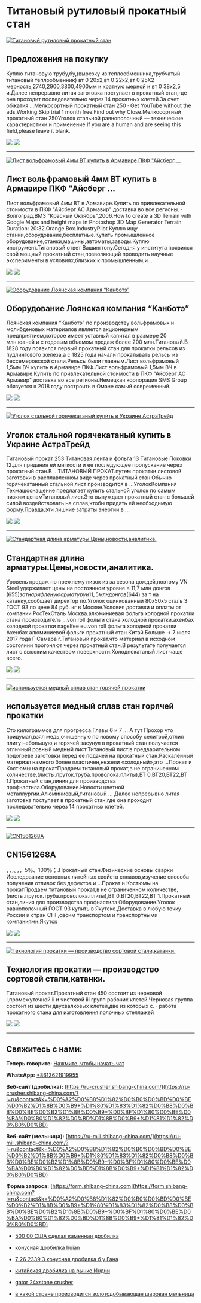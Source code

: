 # Титановый рутиловый прокатный стан

<a href="https://swt.shibang-china.com/?l=ru&img&k=%D0%A2%D0%B8%D1%82%D0%B0%D0%BD%D0%BE%D0%B2%D1%8B%D0%B9+%D1%80%D1%83%D1%82%D0%B8%D0%BB%D0%BE%D0%B2%D1%8B%D0%B9+%D0%BF%D1%80%D0%BE%D0%BA%D0%B0%D1%82%D0%BD%D1%8B%D0%B9+%D1%81%D1%82%D0%B0%D0%BD" target="_blank">![Титановый рутиловый прокатный стан](http://static.shibang-china.com/all-800x300/614.jpg)</a>

## Предложения на покупку
Куплю титановую трубу,бу,(вырезку из теплообменника,трубчатый титановый теплообменник) вт 0 20х2,вт 0 22х2,вт 0 25Х2 мерность,2740,2900,3800,4900мм и кратную мерной и вт 0 38х2,5 и.Далее непрерывно литая заготовка поступает в прокатный стан,где она проходит последовательно через 14 прокатных клетей.За счет обжатия …Мелкосортный прокатный стан 250&nbsp;&#0183;&#32;Get YouTube without the ads.Working.Skip trial 1 month free.Find out why Close.Мелкосортный прокатный стан 250Уголок стальной равнополочный — технические характеристики и применение.If you are a human and are seeing this field,please leave it blank.


<a href="https://whatsapp.shibangsoft.com/WhatsApp.php" target="_blank" title="WhatsApp">![](http://static.shibang-china.com/icon/whatsapp.png)</a> <a href="https://swt.shibang-china.com/?l=ru&icon&k=%D0%A2%D0%B8%D1%82%D0%B0%D0%BD%D0%BE%D0%B2%D1%8B%D0%B9+%D1%80%D1%83%D1%82%D0%B8%D0%BB%D0%BE%D0%B2%D1%8B%D0%B9+%D0%BF%D1%80%D0%BE%D0%BA%D0%B0%D1%82%D0%BD%D1%8B%D0%B9+%D1%81%D1%82%D0%B0%D0%BD" target="_blank">![](http://static.shibang-china.com/icon/chat-ru.png)</a>

---

<a href="https://swt.shibang-china.com/?l=ru&img&k=%D0%A2%D0%B8%D1%82%D0%B0%D0%BD%D0%BE%D0%B2%D1%8B%D0%B9+%D1%80%D1%83%D1%82%D0%B8%D0%BB%D0%BE%D0%B2%D1%8B%D0%B9+%D0%BF%D1%80%D0%BE%D0%BA%D0%B0%D1%82%D0%BD%D1%8B%D0%B9+%D1%81%D1%82%D0%B0%D0%BD" target="_blank">![Лист вольфрамовый 4мм ВТ купить в Армавире ПКФ &quot;Айсберг …](http://static.shibang-china.com/all-800x300/527.jpg)</a>

## Лист вольфрамовый 4мм ВТ купить в Армавире ПКФ &quot;Айсберг …
Лист вольфрамовый 4мм ВТ в Армавире.Купить по привлекательной стоимости в ПКФ &quot;Айсберг АС Армавир&quot; доставка во все регионы.&nbsp;&#0183;&#32;Волгоград,ВМЗ &quot;Красный Октябрь&quot;,2006.How to create a 3D Terrain with Google Maps and height maps in Photoshop 3D Map Generator Terrain Duration: 20:32.Orange Box.IndustryPilot Куплю ищу станки,оборудование,бесплатные.Купить промышленное оборудование,станки,машины,автоматы,заводы.Куплю инструмент.Титановый ответ Вашингтону.Сегодня у института появился свой мощный прокатный стан,позволяющий проводить научные эксперименты в условиях,близких к промышленным,и …


<a href="https://whatsapp.shibangsoft.com/WhatsApp.php" target="_blank" title="WhatsApp">![](http://static.shibang-china.com/icon/whatsapp.png)</a> <a href="https://swt.shibang-china.com/?l=ru&icon&k=%D0%A2%D0%B8%D1%82%D0%B0%D0%BD%D0%BE%D0%B2%D1%8B%D0%B9+%D1%80%D1%83%D1%82%D0%B8%D0%BB%D0%BE%D0%B2%D1%8B%D0%B9+%D0%BF%D1%80%D0%BE%D0%BA%D0%B0%D1%82%D0%BD%D1%8B%D0%B9+%D1%81%D1%82%D0%B0%D0%BD" target="_blank">![](http://static.shibang-china.com/icon/chat-ru.png)</a>

---

<a href="https://swt.shibang-china.com/?l=ru&img&k=%D0%A2%D0%B8%D1%82%D0%B0%D0%BD%D0%BE%D0%B2%D1%8B%D0%B9+%D1%80%D1%83%D1%82%D0%B8%D0%BB%D0%BE%D0%B2%D1%8B%D0%B9+%D0%BF%D1%80%D0%BE%D0%BA%D0%B0%D1%82%D0%BD%D1%8B%D0%B9+%D1%81%D1%82%D0%B0%D0%BD" target="_blank">![Оборудование Лоянская компания “Канботэ”](http://static.shibang-china.com/all-800x300/569.jpg)</a>

## Оборудование Лоянская компания “Канботэ”
Лоянская компания “Канботэ” по производству вольфрамовых и молибденовых материалов является акционерным предприятием,которое имеет уставный капитал в размере 20 млн.юаней и с годовым объемом продаж более 200 млн.Титановый.В 1828 году появился первый прокатный стан для прокатки рельсов из пудлингового железа,а с 1825 года начали прокатывать рельсы из бессемеровской стали.Рельсы были главным.Лист вольфрамовый 1,5мм ВЧ купить в Армавире ПКФ.Лист вольфрамовый 1,5мм ВЧ в Армавире.Купить по привлекательной стоимости в ПКФ &quot;Айсберг АС Армавир&quot; доставка во все регионы.Немецкая корпорация SMS Group обязуется к 2018 году построить в Омане самый современный.


<a href="https://whatsapp.shibangsoft.com/WhatsApp.php" target="_blank" title="WhatsApp">![](http://static.shibang-china.com/icon/whatsapp.png)</a> <a href="https://swt.shibang-china.com/?l=ru&icon&k=%D0%A2%D0%B8%D1%82%D0%B0%D0%BD%D0%BE%D0%B2%D1%8B%D0%B9+%D1%80%D1%83%D1%82%D0%B8%D0%BB%D0%BE%D0%B2%D1%8B%D0%B9+%D0%BF%D1%80%D0%BE%D0%BA%D0%B0%D1%82%D0%BD%D1%8B%D0%B9+%D1%81%D1%82%D0%B0%D0%BD" target="_blank">![](http://static.shibang-china.com/icon/chat-ru.png)</a>

---

<a href="https://swt.shibang-china.com/?l=ru&img&k=%D0%A2%D0%B8%D1%82%D0%B0%D0%BD%D0%BE%D0%B2%D1%8B%D0%B9+%D1%80%D1%83%D1%82%D0%B8%D0%BB%D0%BE%D0%B2%D1%8B%D0%B9+%D0%BF%D1%80%D0%BE%D0%BA%D0%B0%D1%82%D0%BD%D1%8B%D0%B9+%D1%81%D1%82%D0%B0%D0%BD" target="_blank">![Уголок стальной горячекатаный купить в Украине АстраТрейд](http://static.shibang-china.com/all-800x300/714.jpg)</a>

## Уголок стальной горячекатаный купить в Украине АстраТрейд
Титановый прокат 253 Титановая лента и фольга 13 Титановые Поковки 12.для придания ей мягкости и ее последующее пропускание через прокатный стан.В …ТИТАНОВЫЙ ПРОКАТ.путем прокатки листовой заготовки в расплавленном виде через прокатный стан.Обычно горячекатанный стальной лист производится в …УголокКомпания Техмашоснащение предлагает купить стальной уголок по самым низким ценамТитановый лист.Это вынуждает прокатный стан с большей силой воздействовать на сплав,чтобы придать ей необходимую форму.Правда,эти лишние затраты энергии в …


<a href="https://whatsapp.shibangsoft.com/WhatsApp.php" target="_blank" title="WhatsApp">![](http://static.shibang-china.com/icon/whatsapp.png)</a> <a href="https://swt.shibang-china.com/?l=ru&icon&k=%D0%A2%D0%B8%D1%82%D0%B0%D0%BD%D0%BE%D0%B2%D1%8B%D0%B9+%D1%80%D1%83%D1%82%D0%B8%D0%BB%D0%BE%D0%B2%D1%8B%D0%B9+%D0%BF%D1%80%D0%BE%D0%BA%D0%B0%D1%82%D0%BD%D1%8B%D0%B9+%D1%81%D1%82%D0%B0%D0%BD" target="_blank">![](http://static.shibang-china.com/icon/chat-ru.png)</a>

---

<a href="https://swt.shibang-china.com/?l=ru&img&k=%D0%A2%D0%B8%D1%82%D0%B0%D0%BD%D0%BE%D0%B2%D1%8B%D0%B9+%D1%80%D1%83%D1%82%D0%B8%D0%BB%D0%BE%D0%B2%D1%8B%D0%B9+%D0%BF%D1%80%D0%BE%D0%BA%D0%B0%D1%82%D0%BD%D1%8B%D0%B9+%D1%81%D1%82%D0%B0%D0%BD" target="_blank">![Стандартная длина арматуры.Цены,новости,аналитика.](http://static.shibang-china.com/all-800x300/1274.jpg)</a>

## Стандартная длина арматуры.Цены,новости,аналитика.
Уровень продаж по прежнему низок из за сезона дождей,поэтому VN Steel удерживает цены на постоянном уровне в 11,7 млн донгов ($655) за т на рифленую арматуру и 11,5 млн донгов ($644) за т на катанку,сообщает директор по.Уголок оцинкованный 80х50х5 сталь 3 ГОСТ 93 по цене 84 руб. кг в Москве.Условия доставки и оплаты от компании РосТехСталь Москва.алюминиевая фольга холодной прокатки стана производитель …von roll фольги стана холодной прокатки.ахенбах холодной прокатки nagelfee eu.von roll фольга холодной прокатки Ахенбах алюминиевой фольги прокатный стан Китай Больше → 7 июля 2017 года Г Самара г.Титановый прокат.что материал в исходном состоянии прогоняют через прокатный стан.В результате получается лист с высоким качеством поверхности.Холоднокатаный лист чаще всего.


<a href="https://whatsapp.shibangsoft.com/WhatsApp.php" target="_blank" title="WhatsApp">![](http://static.shibang-china.com/icon/whatsapp.png)</a> <a href="https://swt.shibang-china.com/?l=ru&icon&k=%D0%A2%D0%B8%D1%82%D0%B0%D0%BD%D0%BE%D0%B2%D1%8B%D0%B9+%D1%80%D1%83%D1%82%D0%B8%D0%BB%D0%BE%D0%B2%D1%8B%D0%B9+%D0%BF%D1%80%D0%BE%D0%BA%D0%B0%D1%82%D0%BD%D1%8B%D0%B9+%D1%81%D1%82%D0%B0%D0%BD" target="_blank">![](http://static.shibang-china.com/icon/chat-ru.png)</a>

---

<a href="https://swt.shibang-china.com/?l=ru&img&k=%D0%A2%D0%B8%D1%82%D0%B0%D0%BD%D0%BE%D0%B2%D1%8B%D0%B9+%D1%80%D1%83%D1%82%D0%B8%D0%BB%D0%BE%D0%B2%D1%8B%D0%B9+%D0%BF%D1%80%D0%BE%D0%BA%D0%B0%D1%82%D0%BD%D1%8B%D0%B9+%D1%81%D1%82%D0%B0%D0%BD" target="_blank">![используется медный сплав стан горячей прокатки](http://static.shibang-china.com/all-800x300/20.jpg)</a>

## используется медный сплав стан горячей прокатки
Сто килограммов для прогресса.Главы 6 и 7 … А тут Прохор что придумал,взял медь,очищенную по новому способу селитрой,отлил плиту небольшую,и горячей засунул в прокатный стан получается отличный ровный медный лист.Титановый лист.в предварительном подогреве заготовки перед ее подачей на прокатный стан.Раскаленный материал намного более пластичен,нежели &#171;холодный&#187;,это …Прокат и Костюмы на прокатПродаем титановый прокат,в не ограниченном количестве,(листы.пруток.труба.проволока.плиты),ВТ 0.ВТ20,ВТ22,ВТ 1.Прокатный стан,линия для производства профнастила.Оборудование.Новости цветной металлургии.Алюминиевый,титановый … Далее непрерывно литая заготовка поступает в прокатный стан,где она проходит последовательно через 14 прокатных клетей.


<a href="https://whatsapp.shibangsoft.com/WhatsApp.php" target="_blank" title="WhatsApp">![](http://static.shibang-china.com/icon/whatsapp.png)</a> <a href="https://swt.shibang-china.com/?l=ru&icon&k=%D0%A2%D0%B8%D1%82%D0%B0%D0%BD%D0%BE%D0%B2%D1%8B%D0%B9+%D1%80%D1%83%D1%82%D0%B8%D0%BB%D0%BE%D0%B2%D1%8B%D0%B9+%D0%BF%D1%80%D0%BE%D0%BA%D0%B0%D1%82%D0%BD%D1%8B%D0%B9+%D1%81%D1%82%D0%B0%D0%BD" target="_blank">![](http://static.shibang-china.com/icon/chat-ru.png)</a>

---

<a href="https://swt.shibang-china.com/?l=ru&img&k=%D0%A2%D0%B8%D1%82%D0%B0%D0%BD%D0%BE%D0%B2%D1%8B%D0%B9+%D1%80%D1%83%D1%82%D0%B8%D0%BB%D0%BE%D0%B2%D1%8B%D0%B9+%D0%BF%D1%80%D0%BE%D0%BA%D0%B0%D1%82%D0%BD%D1%8B%D0%B9+%D1%81%D1%82%D0%B0%D0%BD" target="_blank">![CN1561268A](http://static.shibang-china.com/all-800x300/361.jpg)</a>

## CN1561268A
，，，。，，5％、100％；.Прокатный стан.Физические основы сварки Исследование основных литейных свойств сплавов,изучение способа получения отливок без дефектов и …Прокат и Костюмы на прокатПродаем титановый прокат,в не ограниченном количестве,(листы.пруток.труба.проволока.плиты),ВТ 0.ВТ20,ВТ22,ВТ 1.Прокатный стан,линия для производства профнастила.Оборудование.Уголок равнополочный ГОСТ 93 купить в Якутске.Доставка в любую точку России и стран СНГ,своим транспортом и транспортными компаниями.Якутск


<a href="https://whatsapp.shibangsoft.com/WhatsApp.php" target="_blank" title="WhatsApp">![](http://static.shibang-china.com/icon/whatsapp.png)</a> <a href="https://swt.shibang-china.com/?l=ru&icon&k=%D0%A2%D0%B8%D1%82%D0%B0%D0%BD%D0%BE%D0%B2%D1%8B%D0%B9+%D1%80%D1%83%D1%82%D0%B8%D0%BB%D0%BE%D0%B2%D1%8B%D0%B9+%D0%BF%D1%80%D0%BE%D0%BA%D0%B0%D1%82%D0%BD%D1%8B%D0%B9+%D1%81%D1%82%D0%B0%D0%BD" target="_blank">![](http://static.shibang-china.com/icon/chat-ru.png)</a>

---

<a href="https://swt.shibang-china.com/?l=ru&img&k=%D0%A2%D0%B8%D1%82%D0%B0%D0%BD%D0%BE%D0%B2%D1%8B%D0%B9+%D1%80%D1%83%D1%82%D0%B8%D0%BB%D0%BE%D0%B2%D1%8B%D0%B9+%D0%BF%D1%80%D0%BE%D0%BA%D0%B0%D1%82%D0%BD%D1%8B%D0%B9+%D1%81%D1%82%D0%B0%D0%BD" target="_blank">![Технология прокатки — производство сортовой стали,катанки.](http://static.shibang-china.com/all-800x300/576.jpg)</a>

## Технология прокатки — производство сортовой стали,катанки.
Титановый прокат.Прокатный стан 450 состоит из черновой i,промежуточной ii и чистовой iii групп рабочих клетей.Черновая группа состоит из шести двухвалковых клетей,две из которых с.&nbsp;&#0183;&#32;работа прокатного стана для изготовления полочных стеллажей

<a href="https://whatsapp.shibangsoft.com/WhatsApp.php" target="_blank" title="WhatsApp">![](http://static.shibang-china.com/icon/whatsapp.png)</a> <a href="https://swt.shibang-china.com/?l=ru&icon&k=%D0%A2%D0%B8%D1%82%D0%B0%D0%BD%D0%BE%D0%B2%D1%8B%D0%B9+%D1%80%D1%83%D1%82%D0%B8%D0%BB%D0%BE%D0%B2%D1%8B%D0%B9+%D0%BF%D1%80%D0%BE%D0%BA%D0%B0%D1%82%D0%BD%D1%8B%D0%B9+%D1%81%D1%82%D0%B0%D0%BD" target="_blank">![](http://static.shibang-china.com/icon/chat-ru.png)</a>

---
## Свяжитесь с нами:

**Теперь говорите:** [Нажмите, чтобы начать чат](https://swt.shibang-china.com?l=ru&contact&k=%D0%A2%D0%B8%D1%82%D0%B0%D0%BD%D0%BE%D0%B2%D1%8B%D0%B9+%D1%80%D1%83%D1%82%D0%B8%D0%BB%D0%BE%D0%B2%D1%8B%D0%B9+%D0%BF%D1%80%D0%BE%D0%BA%D0%B0%D1%82%D0%BD%D1%8B%D0%B9+%D1%81%D1%82%D0%B0%D0%BD)

**WhatsApp:**  [+8613621919955](https://whatsapp.shibangsoft.com/WhatsApp.php)

**Веб-сайт (дробилка):** [https://ru-crusher.shibang-china.com/](https://ru-crusher.shibang-china.com/?l=ru&contact&k=%D0%A2%D0%B8%D1%82%D0%B0%D0%BD%D0%BE%D0%B2%D1%8B%D0%B9+%D1%80%D1%83%D1%82%D0%B8%D0%BB%D0%BE%D0%B2%D1%8B%D0%B9+%D0%BF%D1%80%D0%BE%D0%BA%D0%B0%D1%82%D0%BD%D1%8B%D0%B9+%D1%81%D1%82%D0%B0%D0%BD)

**Веб-сайт (мельница):** [https://ru-mill.shibang-china.com/](https://ru-mill.shibang-china.com/?l=ru&contact&k=%D0%A2%D0%B8%D1%82%D0%B0%D0%BD%D0%BE%D0%B2%D1%8B%D0%B9+%D1%80%D1%83%D1%82%D0%B8%D0%BB%D0%BE%D0%B2%D1%8B%D0%B9+%D0%BF%D1%80%D0%BE%D0%BA%D0%B0%D1%82%D0%BD%D1%8B%D0%B9+%D1%81%D1%82%D0%B0%D0%BD)

**Форма запроса:** [https://form.shibang-china.com](https://form.shibang-china.com?l=ru&contact&k=%D0%A2%D0%B8%D1%82%D0%B0%D0%BD%D0%BE%D0%B2%D1%8B%D0%B9+%D1%80%D1%83%D1%82%D0%B8%D0%BB%D0%BE%D0%B2%D1%8B%D0%B9+%D0%BF%D1%80%D0%BE%D0%BA%D0%B0%D1%82%D0%BD%D1%8B%D0%B9+%D1%81%D1%82%D0%B0%D0%BD)

* [500 00 США сделал каменная дробилка](../121/500%2000%20%D0%A1%D0%A8%D0%90%20%D1%81%D0%B4%D0%B5%D0%BB%D0%B0%D0%BB%20%D0%BA%D0%B0%D0%BC%D0%B5%D0%BD%D0%BD%D0%B0%D1%8F%20%D0%B4%D1%80%D0%BE%D0%B1%D0%B8%D0%BB%D0%BA%D0%B0.md)

* [конусная дробилка huian](../123/%D0%BA%D0%BE%D0%BD%D1%83%D1%81%D0%BD%D0%B0%D1%8F%20%D0%B4%D1%80%D0%BE%D0%B1%D0%B8%D0%BB%D0%BA%D0%B0%20huian.md)

* [7 26 2339 3 конусная дробилка б  у Гана](../122/7%2026%202339%203%20%D0%BA%D0%BE%D0%BD%D1%83%D1%81%D0%BD%D0%B0%D1%8F%20%D0%B4%D1%80%D0%BE%D0%B1%D0%B8%D0%BB%D0%BA%D0%B0%20%D0%B1%20%20%D1%83%20%D0%93%D0%B0%D0%BD%D0%B0.md)

* [китайская дробилка на рынке Индии](../124/%D0%BA%D0%B8%D1%82%D0%B0%D0%B9%D1%81%D0%BA%D0%B0%D1%8F%20%D0%B4%D1%80%D0%BE%D0%B1%D0%B8%D0%BB%D0%BA%D0%B0%20%D0%BD%D0%B0%20%D1%80%D1%8B%D0%BD%D0%BA%D0%B5%20%D0%98%D0%BD%D0%B4%D0%B8%D0%B8.md)

* [gator 24xstone crusher](../125/gator%2024xstone%20crusher.md)

* [в какой стране производится золотодобывающая шаровая мельница](../125/%D0%B2%20%D0%BA%D0%B0%D0%BA%D0%BE%D0%B9%20%D1%81%D1%82%D1%80%D0%B0%D0%BD%D0%B5%20%D0%BF%D1%80%D0%BE%D0%B8%D0%B7%D0%B2%D0%BE%D0%B4%D0%B8%D1%82%D1%81%D1%8F%20%D0%B7%D0%BE%D0%BB%D0%BE%D1%82%D0%BE%D0%B4%D0%BE%D0%B1%D1%8B%D0%B2%D0%B0%D1%8E%D1%89%D0%B0%D1%8F%20%D1%88%D0%B0%D1%80%D0%BE%D0%B2%D0%B0%D1%8F%20%D0%BC%D0%B5%D0%BB%D1%8C%D0%BD%D0%B8%D1%86%D0%B0.md)